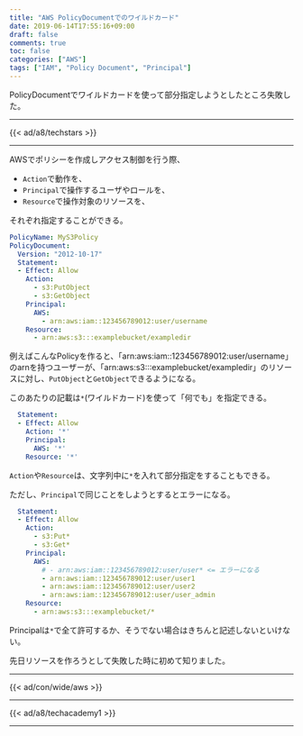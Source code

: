 ```yaml
---
title: "AWS PolicyDocumentでのワイルドカード"
date: 2019-06-14T17:55:16+09:00
draft: false
comments: true
toc: false
categories: ["AWS"]
tags: ["IAM", "Policy Document", "Principal"]
---
```


PolicyDocumentでワイルドカードを使って部分指定しようとしたところ失敗した。

<!--more-->

---

{{< ad/a8/techstars >}}

---

AWSでポリシーを作成しアクセス制御を行う際、

- `Action`で動作を、
- `Principal`で操作するユーザやロールを、
- `Resource`で操作対象のリソースを、

それぞれ指定することができる。

```yaml
PolicyName: MyS3Policy
PolicyDocument: 
  Version: "2012-10-17"
  Statement: 
  - Effect: Allow
    Action:
      - s3:PutObject
      - s3:GetObject
    Principal: 
      AWS:
        - arn:aws:iam::123456789012:user/username
    Resource:
      - arn:aws:s3:::examplebucket/exampledir
```

例えばこんなPolicyを作ると、「arn:aws:iam::123456789012:user/username」のarnを持つユーザーが、「arn:aws:s3:::examplebucket/exampledir」のリソースに対し、`PutObject`と`GetObject`できるようになる。

このあたりの記載は`*`(ワイルドカード)を使って「何でも」を指定できる。

```yaml
  Statement: 
  - Effect: Allow
    Action: '*'
    Principal:
      AWS: '*'
    Resource: '*'
```

`Action`や`Resource`は、文字列中に`*`を入れて部分指定をすることもできる。

ただし、`Principal`で同じことをしようとするとエラーになる。

```yaml
  Statement: 
  - Effect: Allow
    Action:
      - s3:Put*
      - s3:Get*
    Principal: 
      AWS:
        # - arn:aws:iam::123456789012:user/user* <= エラーになる
        - arn:aws:iam::123456789012:user/user1
        - arn:aws:iam::123456789012:user/user2
        - arn:aws:iam::123456789012:user/user_admin
    Resource:
      - arn:aws:s3:::examplebucket/*
```

Principalは`*`で全て許可するか、そうでない場合はきちんと記述しないといけない。

先日リソースを作ろうとして失敗した時に初めて知りました。

---

{{< ad/con/wide/aws >}}

---

{{< ad/a8/techacademy1 >}}

---

